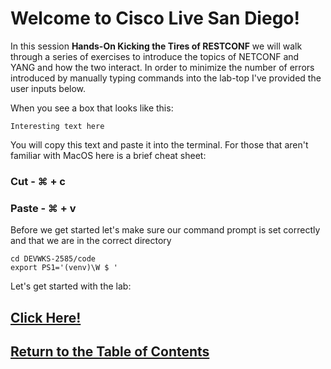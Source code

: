 # Welcome to Cisco Live San Diego!

In this session **Hands-On Kicking the Tires of RESTCONF** we will walk through a series of exercises to introduce the topics of NETCONF and YANG and how the two interact. In order to minimize the number of errors introduced by manually typing commands into the lab-top I've provided the user inputs below.

When you see a box that looks like this:

```
Interesting text here
```
You will copy this text and paste it into the terminal. For those that aren't familiar with MacOS here is a brief cheat sheet:

### Cut - ⌘ + c
### Paste - ⌘ + v

Before we get started let's make sure our command prompt is set correctly and that we are in the correct directory

```
cd DEVWKS-2585/code
export PS1='(venv)\W $ '
```

Let's get started with the lab: 

## [Click Here!](DEVWKS_2585_Guided_2.md)

## [Return to the Table of Contents](../../README.md)
